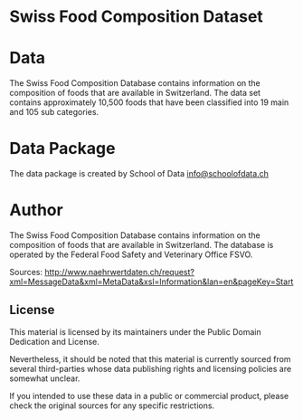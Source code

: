 # Swiss Food Composition Dataset

# Data

The Swiss Food Composition Database contains information on the composition of foods that are available in Switzerland. The data set contains approximately 10,500 foods that have been classified into 19 main and 105 sub categories. 

# Data Package

The data package is created by School of Data <info@schoolofdata.ch>

# Author

The Swiss Food Composition Database contains information on the composition of foods that are available in Switzerland. The database is operated by the Federal Food Safety and Veterinary Office FSVO.

Sources:
http://www.naehrwertdaten.ch/request?xml=MessageData&xml=MetaData&xsl=Information&lan=en&pageKey=Start

## License

This material is licensed by its maintainers under the Public Domain Dedication
and License.

Nevertheless, it should be noted that this material is currently sourced from
several third-parties whose data publishing rights and licensing policies are somewhat
unclear.

If you intended to use these data in a public or commercial product, please
check the original sources for any specific restrictions.

